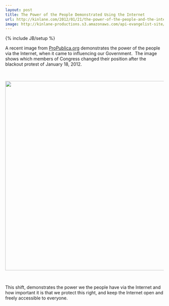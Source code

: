 ```yaml
---
layout: post
title: The Power of the People Demonstrated Using the Internet
url: http://kinlane.com/2012/01/21/the-power-of-the-people-and-the-internet-demonstrated/
image: http://kinlane-productions.s3.amazonaws.com/api-evangelist-site/blog/sopa-opera-count.png
---
```

{% include JB/setup %}
<p>
     A recent image from <a href="http://projects.propublica.org/sopa/">ProPublica.org</a> demonstrates the power of the people via the Internet, when it came to influencing our Government.  The image shows which members of Congress changed their position after the blackout protest of January 18, 2012.  
</p>
<p>
      
</p>
<p>
     <a href="http://projects.propublica.org/sopa/"><img src="http://kinlane-productions.s3.amazonaws.com/government/sopa-opera-count.png"  width="600" /></a>
</p>
<p>
      
</p>
<p>
     This shift, demonstrates the power we the people have via the Internet and how important it is that we protect this right, and keep the Internet open and freely accessible to everyone.  
</p>